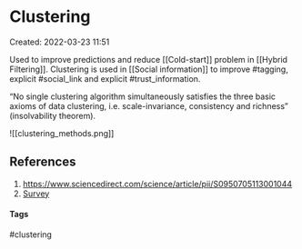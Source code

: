 # Clustering
Created: 2022-03-23 11:51

Used to improve predictions and reduce [[Cold-start]]  problem in [[Hybrid Filtering]]. Clustering is used in [[Social information]] to improve #tagging, explicit #social_link and explicit #trust_information.

“No single clustering algorithm simultaneously satisfies the three basic axioms of data clustering, i.e. scale-invariance, consistency and richness” (insolvability theorem).

![[clustering_methods.png]]

## References
1. https://www.sciencedirect.com/science/article/pii/S0950705113001044
2. [Survey](https://arxiv.org/ftp/arxiv/papers/2109/2109.12839.pdf)

#### Tags
#clustering